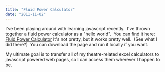 ```yaml
---
title: "Fluid Power Calculator"
date: "2011-11-02"
---
```


I've been playing around with learning javascript recently.  I've thrown together a fluid power calculator as a "hello world".  You can find it here: [Fluid Power Calculator](https://scenic-shop.com/Calculators/CylinderCalc.html) It's not pretty, but it works pretty well.  (See what I did there?)  You can download the page and run it locally if you want.

My ultimate goal is to transfer all of my theatre-related excel calculators to javascript powered web pages, so I can access them wherever I happen to be.
